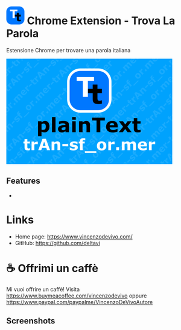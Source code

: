# ![Trova La Parola Icon](ico/btn_circle_text_transformer.48x48.png) Chrome Extension - Trova La Parola

Estensione Chrome per trovare una parola italiana

![Trova La Parola Logo](doc/mini.png)

## Features

- 

# Links
- Home page: https://www.vincenzodevivo.com/
- GitHub: https://github.com/deltavi

# ☕ Offrimi un caffè
Mi vuoi offrire un caffè! Visita 
https://www.buymeacoffee.com/vincenzodevivo oppure https://www.paypal.com/paypalme/VincenzoDeVivoAutore

## Screenshots
